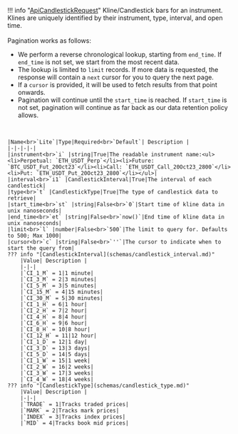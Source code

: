 !!! info "[ApiCandlestickRequest](schemas/api_candlestick_request.md)"
    Kline/Candlestick bars for an instrument. Klines are uniquely identified by their instrument, type, interval, and open time.<br><br>Pagination works as follows:<ul><li>We perform a reverse chronological lookup, starting from `end_time`. If `end_time` is not set, we start from the most recent data.</li><li>The lookup is limited to `limit` records. If more data is requested, the response will contain a `next` cursor for you to query the next page.</li><li>If a `cursor` is provided, it will be used to fetch results from that point onwards.</li><li>Pagination will continue until the `start_time` is reached. If `start_time` is not set, pagination will continue as far back as our data retention policy allows.</li></ul><br>

    |Name<br>`Lite`|Type|Required<br>`Default`| Description |
    |-|-|-|-|
    |instrument<br>`i` |string|True|The readable instrument name:<ul><li>Perpetual: `ETH_USDT_Perp`</li><li>Future: `BTC_USDT_Fut_20Oct23`</li><li>Call: `ETH_USDT_Call_20Oct23_2800`</li><li>Put: `ETH_USDT_Put_20Oct23_2800`</li></ul>|
    |interval<br>`i1` |CandlestickInterval|True|The interval of each candlestick|
    |type<br>`t` |CandlestickType|True|The type of candlestick data to retrieve|
    |start_time<br>`st` |string|False<br>`0`|Start time of kline data in unix nanoseconds|
    |end_time<br>`et` |string|False<br>`now()`|End time of kline data in unix nanoseconds|
    |limit<br>`l` |number|False<br>`500`|The limit to query for. Defaults to 500; Max 1000|
    |cursor<br>`c` |string|False<br>`''`|The cursor to indicate when to start the query from|
    ??? info "[CandlestickInterval](schemas/candlestick_interval.md)"
        |Value| Description |
        |-|-|
        |`CI_1_M` = 1|1 minute|
        |`CI_3_M` = 2|3 minutes|
        |`CI_5_M` = 3|5 minutes|
        |`CI_15_M` = 4|15 minutes|
        |`CI_30_M` = 5|30 minutes|
        |`CI_1_H` = 6|1 hour|
        |`CI_2_H` = 7|2 hour|
        |`CI_4_H` = 8|4 hour|
        |`CI_6_H` = 9|6 hour|
        |`CI_8_H` = 10|8 hour|
        |`CI_12_H` = 11|12 hour|
        |`CI_1_D` = 12|1 day|
        |`CI_3_D` = 13|3 days|
        |`CI_5_D` = 14|5 days|
        |`CI_1_W` = 15|1 week|
        |`CI_2_W` = 16|2 weeks|
        |`CI_3_W` = 17|3 weeks|
        |`CI_4_W` = 18|4 weeks|
    ??? info "[CandlestickType](schemas/candlestick_type.md)"
        |Value| Description |
        |-|-|
        |`TRADE` = 1|Tracks traded prices|
        |`MARK` = 2|Tracks mark prices|
        |`INDEX` = 3|Tracks index prices|
        |`MID` = 4|Tracks book mid prices|
